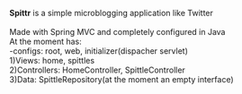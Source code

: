 **Spittr** is a simple microblogging application like Twitter<br>
<br>
Made with Spring MVC and completely configured in Java<br>
At the moment has: <br>
-configs: root, web, initializer(dispacher servlet) <br>
1)Views: home, spittles <br>
2)Controllers: HomeController, SpittleController <br>
3)Data: SpittleRepository(at the moment an empty interface) <br>
